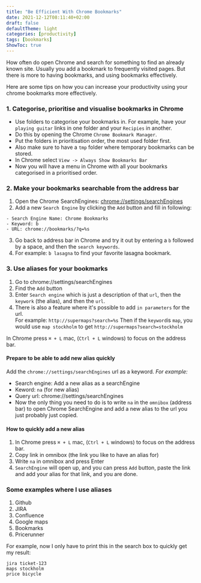 ```yaml
---
title: "Be Efficient With Chrome Bookmarks"
date: 2021-12-12T08:11:40+02:00
draft: false
defaultTheme: light
categories: [productivity]
tags: [bookmarks]
ShowToc: true
---
```


How often do open Chrome and search for something to find an already known site. Usually you add a bookmark to 
frequently visited pages. But there is more to having bookmarks, and using bookmarks effectively.  

Here are some tips on how you can increase your productivity using your chrome bookmarks more effectively.

### 1. Categorise, prioritise and visualise bookmarks in Chrome  
- Use folders to categorise your bookmarks in. For example, have your `playing guitar` links in one folder and your `Recipies` in another.
- Do this by opening the Chrome `Chrome Bookmark Manager`.
- Put the folders in prioritisation order, the most used folder first.
- Also make sure to have a `tmp` folder where temporary bookmarks can be stored.
- In Chrome select `View -> Always Show Bookmarks Bar`
- Now you will have a menu in Chrome with all your bookmarks categorised in a prioritised order.

### 2. Make your bookmarks searchable from the address bar
1. Open the Chrome SearchEngines: [chrome://settings/searchEngines](chrome://settings/searchEngines)
2. Add a new `Search Engine` by clicking the `Add` button and fill in following:
```
- Search Engine Name: Chrome Bookmarks
- Keyword: b
- URL: chrome://bookmarks/?q=%s
```
3. Go back to address bar in Chrome and try it out by entering a `b` followed by a space, and then the `search keywords`.  
4. For example: `b lasagna` to find your favorite lasagna bookmark.

### 3. Use aliases for your bookmarks
1. Go to chrome://settings/searchEngines
2. Find the `Add` button
3. Enter `Search engine` which is just a description of that `url`, then the `keywork` (the alias), and then the `url`.
4. There is also a feature where it's possible to add `in parameters` for the url.  
For example: `http://supermaps?search=%s` Then if the `keyword`is `map`, you would use `map stockholm` to get `http://supermaps?search=stockholm  `

In Chrome press `⌘ + L` mac, (`Ctrl + L` windows) to focus on the address bar.

#### Prepare to be able to add new alias quickly
Add the `chrome://settings/searchEngines` url as a keyword. 
*For example:* 
- Search engine: Add a new alias as a searchEngine
- Keword: `na`  (for new alias)
- Query url: chrome://settings/searchEngines
- Now the only thing you need to do is to write `na` in the `omnibox` (address bar) to open Chrome SearchEngine and add a new alias to the url you just probably just copied.


#### How to quickly add a new alias
1. In Chrome press `⌘ + L` mac, (`Ctrl + L` windows) to focus on the address bar.  
2. Copy link in omnibox (the link you like to have an alias for)
3. Write `na` in omnibox and press Enter
4. `SearchEngine` will open up, and you can press `Add` button, paste the link and add your alias for that link, and you are done.

### Some examples where I use aliases
1. Github
2. JIRA
3. Confluence
4. Google maps
5. Bookmarks
6. Pricerunner  

For example, now I only have to print this in the search box to quickly get my result:  
 
```
jira ticket-123
maps stockholm  
price bicycle
```